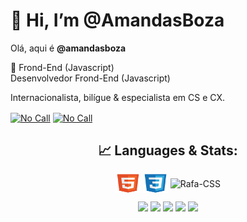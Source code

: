 <h1>👋 Hi, I’m <b>@AmandasBoza</b></h1>
Olá, aqui é <b>@amandasboza</b>
<p>
🌱 Frond-End (Javascript)<br>
Desenvolvedor Frond-End (Javascript)</p>
  
Internacionalista, bilígue & especialista em CS e CX.
<br>
<p>
<a href="https://www.linkedin.com/in/amanda-azevedo-da-silva-boza-7258b1118" target="blank"><img align="center" src="https://raw.githubusercontent.com/rahuldkjain/github-profile-readme-generator/master/src/images/icons/Social/linked-in-alt.svg" alt="No Call" height="30" width="40" /></a>
<a href="https://instagram.com/amandasboza" target="blank"><img align="center" src="https://raw.githubusercontent.com/rahuldkjain/github-profile-readme-generator/master/src/images/icons/Social/instagram.svg" alt="No Call" height="30" width="40" /></a>
  </p>

   <div align="center">






<h2 align="center"> &#x1f4c8; Languages & Stats:</h2>

<div>
<img align="center" alt="Rafa-HTML" height="30" width="40" src="https://raw.githubusercontent.com/devicons/devicon/master/icons/html5/html5-original.svg">
<img align="center" alt="Rafa-CSS" height="30" width="40" src="https://raw.githubusercontent.com/devicons/devicon/master/icons/css3/css3-original.svg">
<img align="center" alt="Rafa-CSS" height="30" width="40" src="https://cdn.jsdelivr.net/gh/devicons/devicon/icons/javascript/javascript-original.svg" />
          
</div>
  
<p align="center">
 
![](http://github-profile-summary-cards.vercel.app/api/cards/stats?username=amandasboza&theme=nord_dark)
![](http://github-profile-summary-cards.vercel.app/api/cards/productive-time?username=amandasboza&theme=nord_dark&utcOffset=8)
![](http://github-profile-summary-cards.vercel.app/api/cards/most-commit-language?username=amandasboza&theme=nord_dark)
![](http://github-profile-summary-cards.vercel.app/api/cards/repos-per-language?username=amandasboza&theme=nord_dark)
![](http://github-profile-summary-cards.vercel.app/api/cards/profile-details?username=amandasboza&theme=nord_dark)
##
  
</html>
